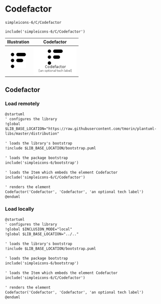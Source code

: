 # Codefactor


```text
simpleicons-6/C/Codefactor
```

```text
include('simpleicons-6/C/Codefactor')
```



| Illustration | Codefactor |
| :---: | :---: |
| ![illustration for Illustration](../../simpleicons-6/C/Codefactor.png) | ![illustration for Codefactor](../../simpleicons-6/C/Codefactor.Local.png) |




## Codefactor

### Load remotely
```plantuml
@startuml
' configures the library
!global $LIB_BASE_LOCATION="https://raw.githubusercontent.com/tmorin/plantuml-libs/master/distribution"

' loads the library's bootstrap
!include $LIB_BASE_LOCATION/bootstrap.puml

' loads the package bootstrap
include('simpleicons-6/bootstrap')

' loads the Item which embeds the element Codefactor
include('simpleicons-6/C/Codefactor')

' renders the element
Codefactor('Codefactor', 'Codefactor', 'an optional tech label')
@enduml
```

### Load locally
```plantuml
@startuml
' configures the library
!global $INCLUSION_MODE="local"
!global $LIB_BASE_LOCATION="../.."

' loads the library's bootstrap
!include $LIB_BASE_LOCATION/bootstrap.puml

' loads the package bootstrap
include('simpleicons-6/bootstrap')

' loads the Item which embeds the element Codefactor
include('simpleicons-6/C/Codefactor')

' renders the element
Codefactor('Codefactor', 'Codefactor', 'an optional tech label')
@enduml
```

